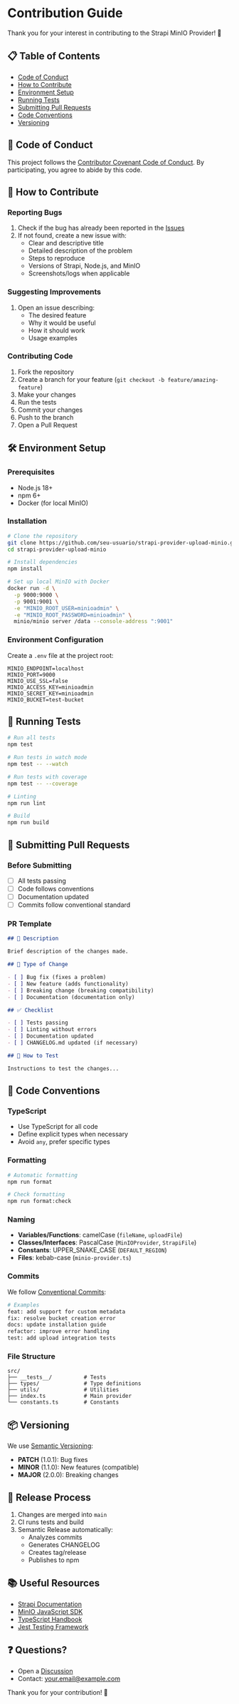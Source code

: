 # Contribution Guide

Thank you for your interest in contributing to the Strapi MinIO Provider! 🎉

## 📋 Table of Contents

- [Code of Conduct](#code-of-conduct)
- [How to Contribute](#how-to-contribute)
- [Environment Setup](#environment-setup)
- [Running Tests](#running-tests)
- [Submitting Pull Requests](#submitting-pull-requests)
- [Code Conventions](#code-conventions)
- [Versioning](#versioning)

## 📝 Code of Conduct

This project follows the [Contributor Covenant Code of Conduct](https://www.contributor-covenant.org/). By participating, you agree to abide by this code.

## 🤝 How to Contribute

### Reporting Bugs

1. Check if the bug has already been reported in the [Issues](https://github.com/seu-usuario/strapi-provider-upload-minio/issues)
2. If not found, create a new issue with:
   - Clear and descriptive title
   - Detailed description of the problem
   - Steps to reproduce
   - Versions of Strapi, Node.js, and MinIO
   - Screenshots/logs when applicable

### Suggesting Improvements

1. Open an issue describing:
   - The desired feature
   - Why it would be useful
   - How it should work
   - Usage examples

### Contributing Code

1. Fork the repository
2. Create a branch for your feature (`git checkout -b feature/amazing-feature`)
3. Make your changes
4. Run the tests
5. Commit your changes
6. Push to the branch
7. Open a Pull Request

## 🛠️ Environment Setup

### Prerequisites

- Node.js 18+
- npm 6+
- Docker (for local MinIO)

### Installation

```bash
# Clone the repository
git clone https://github.com/seu-usuario/strapi-provider-upload-minio.git
cd strapi-provider-upload-minio

# Install dependencies
npm install

# Set up local MinIO with Docker
docker run -d \
  -p 9000:9000 \
  -p 9001:9001 \
  -e "MINIO_ROOT_USER=minioadmin" \
  -e "MINIO_ROOT_PASSWORD=minioadmin" \
  minio/minio server /data --console-address ":9001"
```

### Environment Configuration

Create a `.env` file at the project root:

```env
MINIO_ENDPOINT=localhost
MINIO_PORT=9000
MINIO_USE_SSL=false
MINIO_ACCESS_KEY=minioadmin
MINIO_SECRET_KEY=minioadmin
MINIO_BUCKET=test-bucket
```

## 🧪 Running Tests

```bash
# Run all tests
npm test

# Run tests in watch mode
npm test -- --watch

# Run tests with coverage
npm test -- --coverage

# Linting
npm run lint

# Build
npm run build
```

## 📝 Submitting Pull Requests

### Before Submitting

- [ ] All tests passing
- [ ] Code follows conventions
- [ ] Documentation updated
- [ ] Commits follow conventional standard

### PR Template

```markdown
## 📝 Description

Brief description of the changes made.

## 🔧 Type of Change

- [ ] Bug fix (fixes a problem)
- [ ] New feature (adds functionality)
- [ ] Breaking change (breaking compatibility)
- [ ] Documentation (documentation only)

## ✅ Checklist

- [ ] Tests passing
- [ ] Linting without errors
- [ ] Documentation updated
- [ ] CHANGELOG.md updated (if necessary)

## 🧪 How to Test

Instructions to test the changes...
```

## 📏 Code Conventions

### TypeScript

- Use TypeScript for all code
- Define explicit types when necessary
- Avoid `any`, prefer specific types

### Formatting

```bash
# Automatic formatting
npm run format

# Check formatting
npm run format:check
```

### Naming

- **Variables/Functions**: camelCase (`fileName`, `uploadFile`)
- **Classes/Interfaces**: PascalCase (`MinIOProvider`, `StrapiFile`)
- **Constants**: UPPER_SNAKE_CASE (`DEFAULT_REGION`)
- **Files**: kebab-case (`minio-provider.ts`)

### Commits

We follow [Conventional Commits](https://www.conventionalcommits.org/):

```bash
# Examples
feat: add support for custom metadata
fix: resolve bucket creation error
docs: update installation guide
refactor: improve error handling
test: add upload integration tests
```

### File Structure

```
src/
├── __tests__/          # Tests
├── types/              # Type definitions
├── utils/              # Utilities
├── index.ts            # Main provider
└── constants.ts        # Constants
```

## 📦 Versioning

We use [Semantic Versioning](https://semver.org/):

- **PATCH** (1.0.1): Bug fixes
- **MINOR** (1.1.0): New features (compatible)
- **MAJOR** (2.0.0): Breaking changes

## 🚀 Release Process

1. Changes are merged into `main`
2. CI runs tests and build
3. Semantic Release automatically:
   - Analyzes commits
   - Generates CHANGELOG
   - Creates tag/release
   - Publishes to npm

## 📚 Useful Resources

- [Strapi Documentation](https://docs.strapi.io/)
- [MinIO JavaScript SDK](https://docs.min.io/docs/javascript-client-api-reference.html)
- [TypeScript Handbook](https://www.typescriptlang.org/docs/)
- [Jest Testing Framework](https://jestjs.io/docs/getting-started)

## ❓ Questions?

- Open a [Discussion](https://github.com/seu-usuario/strapi-provider-upload-minio/discussions)
- Contact: your.email@example.com

Thank you for your contribution! 🙏